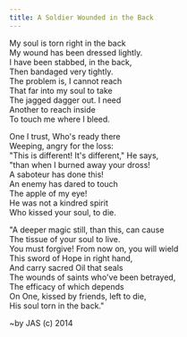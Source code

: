 ```yaml
---
title: A Soldier Wounded in the Back
---
```


My soul is torn right in the back  
My wound has been dressed lightly.  
I have been stabbed, in the back,  
Then bandaged very tightly.  
The problem is, I cannot reach  
That far into my soul to take  
The jagged dagger out. I need  
Another to reach inside  
To touch me where I bleed.

One I trust, Who's ready there  
Weeping, angry for the loss:  
"This is different! It's different," He says,  
"than when I burned away your dross!  
A saboteur has done this!  
An enemy has dared to touch  
The apple of my eye!  
He was not a kindred spirit  
Who kissed your soul, to die.

"A deeper magic still, than this, can cause  
The tissue of your soul to live.  
You must forgive! From now on, you will wield  
This sword of Hope in right hand,  
And carry sacred Oil that seals  
The wounds of saints who've been betrayed,  
The efficacy of which depends  
On One, kissed by friends, left to die,  
His soul torn in the back."

 ~by JAS (c) 2014
